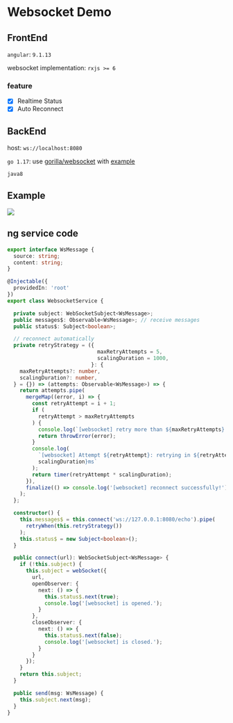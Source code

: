 # Websocket Demo

## FrontEnd

`angular`: `9.1.13` 

websocket implementation: `rxjs >= 6`

### feature

- [x] Realtime Status
- [x] Auto Reconnect

## BackEnd

host: `ws://localhost:8080`

`go 1.17`: use [gorilla/websocket](https://github.com/gorilla/websocket) with [example](https://github.com/gorilla/websocket/blob/master/examples/echo/server.go)

`java8`

## Example

![](./readme.assets/example.gif)

## ng service code

```typescript
export interface WsMessage {
  source: string;
  content: string;
}

@Injectable({
  providedIn: 'root'
})
export class WebsocketService {

  private subject: WebSocketSubject<WsMessage>;
  public messages$: Observable<WsMessage>; // receive messages
  public status$: Subject<boolean>;

  // reconnect automatically
  private retryStrategy = ({
                             maxRetryAttempts = 5,
                             scalingDuration = 1000,
                           }: {
    maxRetryAttempts?: number,
    scalingDuration?: number,
  } = {}) => (attempts: Observable<WsMessage>) => {
    return attempts.pipe(
      mergeMap((error, i) => {
        const retryAttempt = i + 1;
        if (
          retryAttempt > maxRetryAttempts
        ) {
          console.log(`[websocket] retry more than ${maxRetryAttempts} times. give up.`);
          return throwError(error);
        }
        console.log(
          `[websocket] Attempt ${retryAttempt}: retrying in ${retryAttempt *
          scalingDuration}ms`
        );
        return timer(retryAttempt * scalingDuration);
      }),
      finalize(() => console.log('[websocket] reconnect successfully!'))
    );
  };

  constructor() {
    this.messages$ = this.connect('ws://127.0.0.1:8080/echo').pipe(
      retryWhen(this.retryStrategy())
    );
    this.status$ = new Subject<boolean>();
  }

  public connect(url): WebSocketSubject<WsMessage> {
    if (!this.subject) {
      this.subject = webSocket({
        url,
        openObserver: {
          next: () => {
            this.status$.next(true);
            console.log('[websocket] is opened.');
          }
        },
        closeObserver: {
          next: () => {
            this.status$.next(false);
            console.log('[websocket] is closed.');
          }
        }
      });
    }
    return this.subject;
  }

  public send(msg: WsMessage) {
    this.subject.next(msg);
  }
}
```

